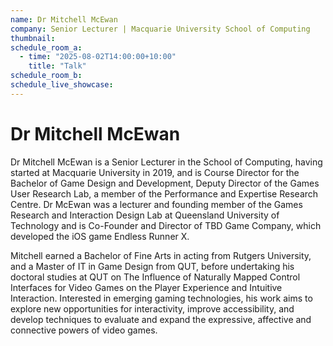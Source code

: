```yaml
---
name: Dr Mitchell McEwan
company: Senior Lecturer | Macquarie University School of Computing
thumbnail:
schedule_room_a:
  - time: "2025-08-02T14:00:00+10:00"
    title: "Talk"
schedule_room_b:
schedule_live_showcase:
---
```


# Dr Mitchell McEwan

Dr Mitchell McEwan is a Senior Lecturer in the School of Computing, having started at Macquarie University in 2019, and is Course Director for the Bachelor of Game Design and Development, Deputy Director of the Games User Research Lab, a member of the Performance and Expertise Research Centre. Dr McEwan was a lecturer and founding member of the Games Research and Interaction Design Lab at Queensland University of Technology and is Co-Founder and Director of TBD Game Company, which developed the iOS game Endless Runner X.

Mitchell earned a Bachelor of Fine Arts in acting from Rutgers University, and a Master of IT in Game Design from QUT, before undertaking his doctoral studies at QUT on The Influence of Naturally Mapped Control Interfaces for Video Games on the Player Experience and Intuitive Interaction. Interested in emerging gaming technologies, his work aims to explore new opportunities for interactivity, improve accessibility, and develop techniques to evaluate and expand the expressive, affective and connective powers of video games.
